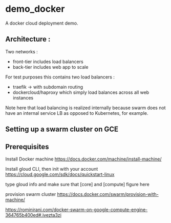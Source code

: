 # demo_docker
A docker cloud deployment demo.

## Architecture :

Two networks :

- front-tier includes load balancers
- back-tier includes web app to scale

For test purposes this contains two load balancers :

- traefik -> with subdomain routing
- dockercloud/haproxy which simply load balances across all web instances

Note here that load balancing is realized internally because swarm does not have an internal service LB
as opposed to Kubernetes, for example.

## Setting up a swarm cluster on GCE

## Prerequisites
Install Docker machine
https://docs.docker.com/machine/install-machine/

Install gloud CLI, then init with your account
https://cloud.google.com/sdk/docs/quickstart-linux

type gloud info and make sure that [core] and [compute] figure here

provision swarm cluster
https://docs.docker.com/swarm/provision-with-machine/


https://rominirani.com/docker-swarm-on-google-compute-engine-364765b400ed#.ivezta3zi
